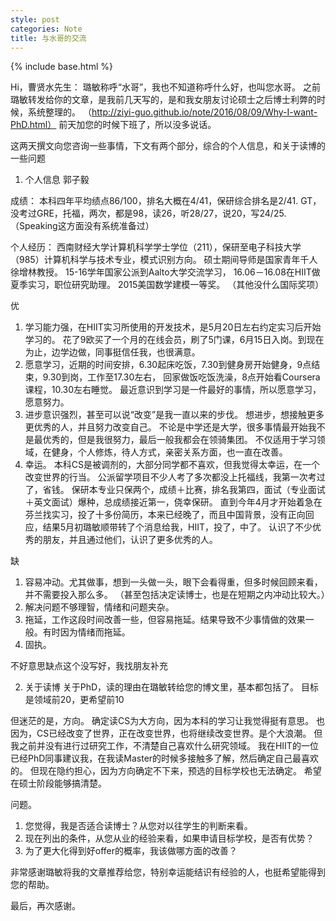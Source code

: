 ```yaml
---
style: post
categories: Note
title: 与水哥的交流
---
```

{% include base.html %}

Hi，曹贤水先生：
璐敏称呼“水哥”，我也不知道称呼什么好，也叫您水哥。
之前璐敏转发给你的文章，是我前几天写的，是和我女朋友讨论硕士之后博士利弊的时候，系统整理的。
（http://ziyi-guo.github.io/note/2016/08/09/Why-I-want-PhD.html）
前天加您的时候下班了，所以没多说话。

这两天撰文向您咨询一些事情，下文有两个部分，综合的个人信息，和关于读博的一些问题

1. 个人信息
郭子毅

成绩：
本科四年平均绩点86/100，排名大概在4/41，保研综合排名是2/41.
GT，没考过GRE，托福，两次，都是98，读26，听28/27，说20，写24/25.（Speaking这方面没有系统准备过）

个人经历：
西南财经大学计算机科学学士学位（211），保研至电子科技大学（985）计算机科学与技术专业，模式识别方向。
硕士期间导师是国家青年千人徐增林教授。
15-16学年国家公派到Aalto大学交流学习，
16.06－16.08在HIIT做夏季实习，职位研究助理。
2015美国数学建模一等奖。
（其他没什么国际奖项）

优
1. 学习能力强，在HIIT实习所使用的开发技术，是5月20日左右约定实习后开始学习的。
  花了9欧买了一个月的在线会员，刷了5门课，6月15日入岗。到现在为止，边学边做，同事挺信任我，也很满意。
2. 愿意学习，近期的时间安排，6.30起床吃饭，7.30到健身房开始健身，9点结束，9.30到岗，工作至17.30左右，
  回家做饭吃饭洗澡，8点开始看Coursera课程，10.30左右睡觉。
  最近意识到学习是一件最好的事情，所以愿意学习，愿意努力。
3. 进步意识强烈，甚至可以说“改变”是我一直以来的步伐。
  想进步，想接触更多更优秀的人，并且努力改变自己。
  不论是中学还是大学，很多事情最开始我不是最优秀的，但是我很努力，最后一般我都会在领骑集团。
  不仅适用于学习领域，在健身，个人修炼，待人方式，亲密关系方面，也一直在改善。
4. 幸运。
  本科CS是被调剂的，大部分同学都不喜欢，但我觉得太幸运，在一个改变世界的行当。
  公派留学项目不少人考了多次都没上托福线，我第一次考过了，省钱。
  保研本专业只保两个，成绩＋比赛，排名我第四，面试（专业面试＋英文面试）爆种，总成绩接近第一，侥幸保研。
  直到今年4月才开始着急在芬兰找实习，投了十多份简历，本来已经晚了，而且中国背景，没有正向回应，结果5月初璐敏顺带转了个消息给我，HIIT，投了，中了。
  认识了不少优秀的朋友，并且通过他们，认识了更多优秀的人。

缺
1. 容易冲动。尤其做事，想到一头做一头，眼下会看得重，但多时候回顾来看，并不需要投入那么多。
  （甚至包括决定读博士，也是在短期之内冲动比较大。）
2. 解决问题不够理智，情绪和问题夹杂。
3. 拖延，工作这段时间改善一些，但容易拖延。结果导致不少事情做的效果一般。有时因为情绪而拖延。
4. 固执。

不好意思缺点这个没写好，我找朋友补充


2. 关于读博
关于PhD，读的理由在璐敏转给您的博文里，基本都包括了。
目标是领域前20，更希望前10

但迷茫的是，方向。
确定读CS为大方向，因为本科的学习让我觉得挺有意思。
也因为，CS已经改变了世界，正在改变世界，也将继续改变世界。是个大浪潮。
但我之前并没有进行过研究工作，不清楚自己喜欢什么研究领域。
我在HIIT的一位已经PhD同事建议我，在我读Master的时候多接触多了解，然后确定自己最喜欢的。
但现在隐约担心，因为方向确定不下来，预选的目标学校也无法确定。
希望在硕士阶段能够搞清楚。

问题。
1. 您觉得，我是否适合读博士？从您对以往学生的判断来看。
2. 现在列出的条件，从您从业的经验来看，如果申请目标学校，是否有优势？
3. 为了更大化得到好offer的概率，我该做哪方面的改善？


非常感谢璐敏将我的文章推荐给您，特别幸运能结识有经验的人，也挺希望能得到您的帮助。

最后，再次感谢。

